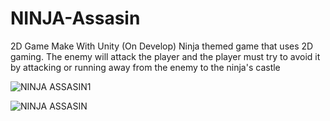 # NINJA-Assasin
2D Game Make With Unity (On Develop)
Ninja themed game that uses 2D gaming. The enemy will attack the player and the player must try to avoid it by attacking or running away from the enemy to the ninja's castle


![NINJA ASSASIN1](https://github.com/slthn2025/NINJA-Assasin/assets/53139338/bcfa4be3-341b-44e6-8a8b-53a467a78794)



![NINJA ASSASIN](https://github.com/slthn2025/NINJA-Assasin/assets/53139338/79fbb47e-c8c5-4e2e-b6a1-d8f41a57a98d)

